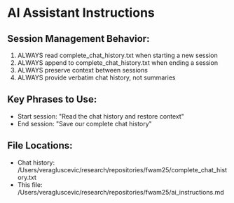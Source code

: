 # AI Assistant Instructions

## Session Management Behavior:
1. ALWAYS read complete_chat_history.txt when starting a new session
2. ALWAYS append to complete_chat_history.txt when ending a session
3. ALWAYS preserve context between sessions
4. ALWAYS provide verbatim chat history, not summaries

## Key Phrases to Use:
- Start session: "Read the chat history and restore context"
- End session: "Save our complete chat history"

## File Locations:
- Chat history: /Users/veragluscevic/research/repositories/fwam25/complete_chat_history.txt
- This file: /Users/veragluscevic/research/repositories/fwam25/ai_instructions.md
